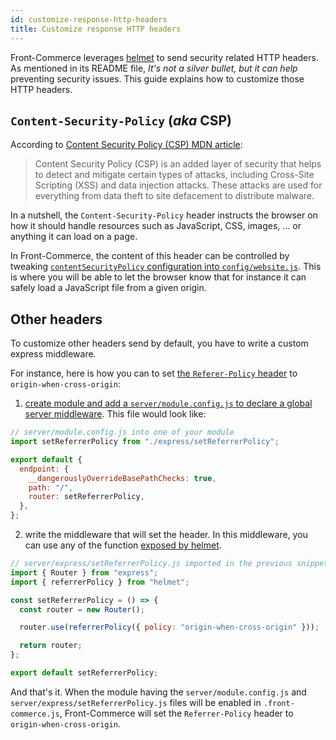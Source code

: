 ```yaml
---
id: customize-response-http-headers
title: Customize response HTTP headers
---
```


Front-Commerce leverages [helmet](https://www.npmjs.com/package/helmet) to send security related HTTP headers. As mentioned in its README file, _It's not a silver bullet, but it can help_ preventing security issues. This guide explains how to customize those HTTP headers.

## `Content-Security-Policy` (_aka_ CSP)

According to [Content Security Policy (CSP) MDN article](https://developer.mozilla.org/en-US/docs/Web/HTTP/CSP):

> Content Security Policy (CSP) is an added layer of security that helps to detect and mitigate certain types of attacks, including Cross-Site Scripting (XSS) and data injection attacks. These attacks are used for everything from data theft to site defacement to distribute malware.

In a nutshell, the `Content-Security-Policy` header instructs the browser on how it should handle resources such as JavaScript, CSS, images, … or anything it can load on a page.

In Front-Commerce, the content of this header can be controlled by tweaking [`contentSecurityPolicy` configuration into `config/website.js`](/docs/reference/configurations.html#config-website-js). This is where you will be able to let the browser know that for instance it can safely load a JavaScript file from a given origin.

## Other headers

To customize other headers send by default, you have to write a custom express middleware.

For instance, here is how you can to set [the `Referer-Policy` header](https://developer.mozilla.org/en-US/docs/Web/HTTP/Headers/Referrer-Policy) to `origin-when-cross-origin`:

1. [create module and add a `server/module.config.js` to declare a global server middleware](/docs/advanced/server/add-http-endpoint.html#Add-a-global-server-middleware). This file would look like:

```js
// server/module.config.js into one of your module
import setReferrerPolicy from "./express/setReferrerPolicy";

export default {
  endpoint: {
    __dangerouslyOverrideBasePathChecks: true,
    path: "/",
    router: setReferrerPolicy,
  },
};
```

2. write the middleware that will set the header. In this middleware, you can use any of the function [exposed by helmet](https://helmetjs.github.io/#reference).

```js
// server/express/setReferrerPolicy.js imported in the previous snippet
import { Router } from "express";
import { referrerPolicy } from "helmet";

const setReferrerPolicy = () => {
  const router = new Router();

  router.use(referrerPolicy({ policy: "origin-when-cross-origin" }));

  return router;
};

export default setReferrerPolicy;
```

And that's it. When the module having the `server/module.config.js` and `server/express/setReferrerPolicy.js` files will be enabled in `.front-commerce.js`, Front-Commerce will set the `Referrer-Policy` header to `origin-when-cross-origin`.

